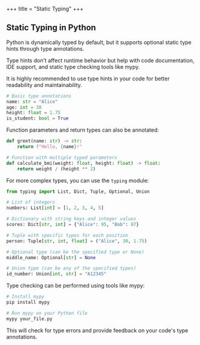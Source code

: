 +++
title = "Static Typing"
+++

## Static Typing in Python

Python is dynamically typed by default, but it supports optional static type hints through type annotations.

Type hints don't affect runtime behavior but help with code documentation, IDE support, and static type checking tools like mypy.

It is highly recommended to use type hints in your code for better readability and maintainability.

```python
# Basic type annotations
name: str = "Alice"
age: int = 30
height: float = 1.75
is_student: bool = True
```

Function parameters and return types can also be annotated:

```python
def greet(name: str) -> str:
    return f"Hello, {name}!"

# Function with multiple typed parameters
def calculate_bmi(weight: float, height: float) -> float:
    return weight / (height ** 2)
```

For more complex types, you can use the `typing` module:

```python
from typing import List, Dict, Tuple, Optional, Union

# List of integers
numbers: List[int] = [1, 2, 3, 4, 5]

# Dictionary with string keys and integer values
scores: Dict[str, int] = {"Alice": 95, "Bob": 87}

# Tuple with specific types for each position
person: Tuple[str, int, float] = ("Alice", 30, 1.75)

# Optional type (can be the specified type or None)
middle_name: Optional[str] = None

# Union type (can be any of the specified types)
id_number: Union[int, str] = "A12345"
```

Type checking can be performed using tools like mypy:

```bash
# Install mypy
pip install mypy

# Run mypy on your Python file
mypy your_file.py
```

This will check for type errors and provide feedback on your code's type annotations.

